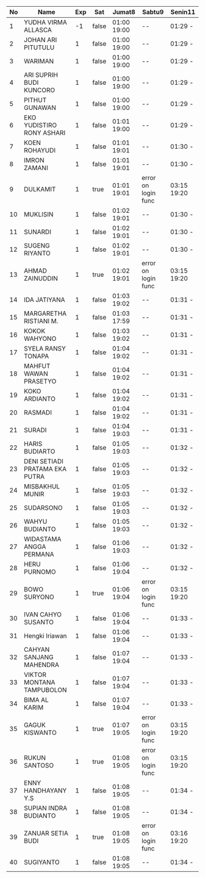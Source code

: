 | No | Name | Exp | Sat | Jumat8 | Sabtu9 | Senin11 |
|-----|-----|-----|-----|-----|-----|-----|
| 1 | YUDHA VIRMA ALLASCA | -1 | false | 01:00 19:00 | -- | 01:29 - |
| 2 | JOHAN ARI PITUTULU | 1 | false | 01:00 19:00 | -- | 01:29 - |
| 3 | WARIMAN | 1 | false | 01:00 19:00 | -- | 01:29 - |
| 4 | ARI SUPRIH BUDI KUNCORO | 1 | false | 01:00 19:00 | -- | 01:29 - |
| 5 | PITHUT GUNAWAN | 1 | false | 01:00 19:00 | -- | 01:29 - |
| 6 | EKO YUDISTIRO RONY ASHARI | 1 | false | 01:01 19:00 | -- | 01:29 - |
| 7 | KOEN ROHAYUDI | 1 | false | 01:01 19:01 | -- | 01:30 - |
| 8 | IMRON ZAMANI | 1 | false | 01:01 19:01 | -- | 01:30 - |
| 9 | DULKAMIT | 1 | true | 01:01 19:01 | error on login func | 03:15 19:20 | 01:30 - |
| 10 | MUKLISIN | 1 | false | 01:02 19:01 | -- | 01:30 - |
| 11 | SUNARDI | 1 | false | 01:02 19:01 | -- | 01:30 - |
| 12 | SUGENG RIYANTO | 1 | false | 01:02 19:01 | -- | 01:30 - |
| 13 | AHMAD ZAINUDDIN | 1 | true | 01:02 19:01 | error on login func | 03:15 19:20 | 01:30 - |
| 14 | IDA JATIYANA | 1 | false | 01:03 19:02 | -- | 01:31 - |
| 15 | MARGARETHA RISTIANI M. | 1 | false | 01:03 17:59 | -- | 01:31 - |
| 16 | KOKOK WAHYONO | 1 | false | 01:03 19:02 | -- | 01:31 - |
| 17 | SYELA RANSY TONAPA | 1 | false | 01:04 19:02 | -- | 01:31 - |
| 18 | MAHFUT WAWAN PRASETYO | 1 | false | 01:04 19:02 | -- | 01:31 - |
| 19 | KOKO ARDIANTO | 1 | false | 01:04 19:02 | -- | 01:31 - |
| 20 | RASMADI | 1 | false | 01:04 19:02 | -- | 01:31 - |
| 21 | SURADI | 1 | false | 01:04 19:03 | -- | 01:31 - |
| 22 | HARIS BUDIARTO | 1 | false | 01:05 19:03 | -- | 01:32 - |
| 23 | DENI SETIADI PRATAMA EKA PUTRA | 1 | false | 01:05 19:03 | -- | 01:32 - |
| 24 | MISBAKHUL MUNIR | 1 | false | 01:05 19:03 | -- | 01:32 - |
| 25 | SUDARSONO | 1 | false | 01:05 19:03 | -- | 01:32 - |
| 26 | WAHYU BUDIANTO | 1 | false | 01:05 19:03 | -- | 01:32 - |
| 27 | WIDASTAMA ANGGA PERMANA | 1 | false | 01:06 19:03 | -- | 01:32 - |
| 28 | HERU PURNOMO | 1 | false | 01:06 19:04 | -- | 01:32 - |
| 29 | BOWO SURYONO | 1 | true | 01:06 19:04 | error on login func | 03:15 19:20 | 01:33 - |
| 30 | IVAN CAHYO SUSANTO | 1 | false | 01:06 19:04 | -- | 01:33 - |
| 31 | Hengki Iriawan | 1 | false | 01:06 19:04 | -- | 01:33 - |
| 32 | CAHYAN SANJANG MAHENDRA | 1 | false | 01:07 19:04 | -- | 01:33 - |
| 33 | VIKTOR MONTANA TAMPUBOLON | 1 | false | 01:07 19:04 | -- | 01:33 - |
| 34 | BIMA AL KARIM | 1 | false | 01:07 19:04 | -- | 01:33 - |
| 35 | GAGUK KISWANTO | 1 | true | 01:07 19:05 | error on login func | 03:15 19:20 | 01:33 - |
| 36 | RUKUN SANTOSO | 1 | true | 01:08 19:05 | error on login func | 03:15 19:20 | 01:34 - |
| 37 | ENNY HANDHAYANY Y.S | 1 | false | 01:08 19:05 | -- | 01:34 - |
| 38 | SUPIAN INDRA BUDIANTO | 1 | false | 01:08 19:05 | -- | 01:34 - |
| 39 | ZANUAR SETIA BUDI | 1 | true | 01:08 19:05 | error on login func | 03:16 19:20 | 01:34 - |
| 40 | SUGIYANTO | 1 | false | 01:08 19:05 | -- | 01:34 - |
